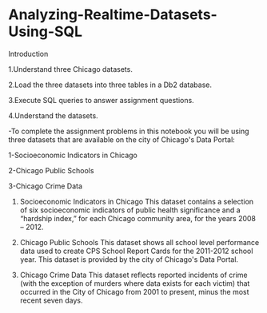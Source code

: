 # Analyzing-Realtime-Datasets-Using-SQL

Introduction

1.Understand three Chicago datasets.

2.Load the three datasets into three tables in a Db2 database.

3.Execute SQL queries to answer assignment questions.

4.Understand the datasets.

-To complete the assignment problems in this notebook you will be using three datasets that are available on the city of Chicago's Data Portal:


1-Socioeconomic Indicators in Chicago

2-Chicago Public Schools

3-Chicago Crime Data


1. Socioeconomic Indicators in Chicago
This dataset contains a selection of six socioeconomic indicators of public health significance and a “hardship index,” for each Chicago community area, for the years 2008 – 2012.

2. Chicago Public Schools
This dataset shows all school level performance data used to create CPS School Report Cards for the 2011-2012 school year. This dataset is provided by the city of Chicago's Data Portal.

3. Chicago Crime Data
This dataset reflects reported incidents of crime (with the exception of murders where data exists for each victim) that occurred in the City of Chicago from 2001 to present, minus the most recent seven days.
